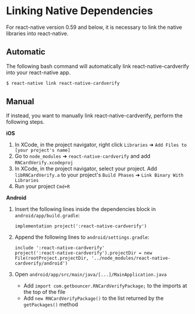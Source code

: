 # Linking Native Dependencies

For react-native version 0.59 and below, it is necessary to link the native libraries into react-native.

## Automatic

The following bash command will automatically link react-native-cardverify into your react-native app.

```bash
$ react-native link react-native-cardverify
```

## Manual

If instead, you want to manually link react-native-cardverify, perform the following steps.

**iOS**

1. In XCode, in the project navigator, right click `Libraries` ➜ `Add Files to [your project's name]`
2. Go to `node_modules` ➜ `react-native-cardverify` and add `RNCardVerify.xcodeproj`
3. In XCode, in the project navigator, select your project. Add `libRNCardVerify.a` to your project's `Build Phases` ➜ `Link Binary With Libraries`
4. Run your project `Cmd+R`

**Android**

1. Insert the following lines inside the dependencies block in `android/app/build.gradle`:

   ```text
   implementation project(':react-native-cardverify')
   ```

2. Append the following lines to `android/settings.gradle`:

   ```text
   include ':react-native-cardverify'
   project(':react-native-cardverify').projectDir = new File(rootProject.projectDir, '../node_modules/react-native-cardverify/android')
   ```

3. Open `android/app/src/main/java/[...]/MainApplication.java`
   * Add `import com.getbouncer.RNCardVerifyPackage;` to the imports at the top of the file
   * Add `new RNCardVerifyPackage()` to the list returned by the `getPackages()` method
